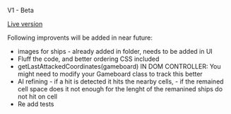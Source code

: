 V1 - Beta

 [Live version](https://battleship-ia.netlify.app)

Following improvents will be added in near future:
 - images for ships - already added in folder, needs to be added in UI
 - Fluff the code, and better ordering CSS included
 - getLastAttackedCoordinates(gameboard) IN DOM CONTROLLER: You might need to modify your Gameboard class to track this better
- AI refining - if a hit is detected it hits the nearby cells,
              - if the remained cell space does it not enough for the lenght of the remanined ships do not hit on cell
- Re add tests
